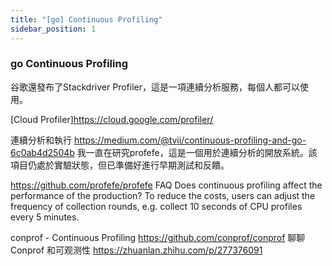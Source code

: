 ```yaml
---
title: "[go] Continuous Profiling"
sidebar_position: 1
---
```


### go Continuous Profiling
谷歌還發布了Stackdriver Profiler，這是一項連續分析服務，每個人都可以使用。

[Cloud Profiler]https://cloud.google.com/profiler/


連續分析和執行
https://medium.com/@tvii/continuous-profiling-and-go-6c0ab4d2504b
我一直在研究profefe，這是一個用於連續分析的開放系統。該項目仍處於實驗狀態，但已準備好進行早期測試和反饋。

https://github.com/profefe/profefe
FAQ
Does continuous profiling affect the performance of the production?
To reduce the costs, users can adjust the frequency of collection rounds, e.g. collect 10 seconds of CPU profiles every 5 minutes.

conprof - Continuous Profiling
https://github.com/conprof/conprof
聊聊 Conprof 和可观测性
https://zhuanlan.zhihu.com/p/277376091